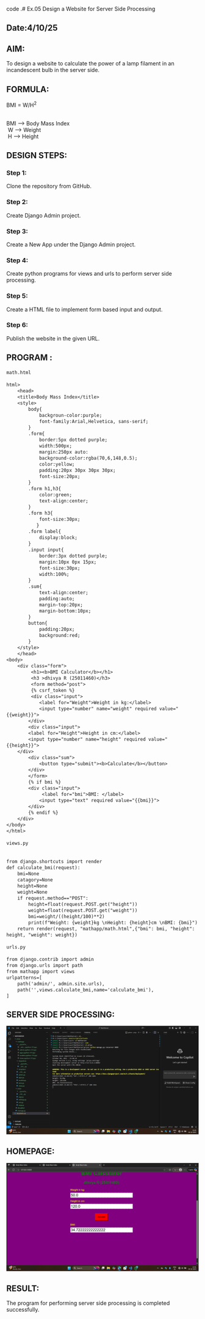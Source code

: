 code .# Ex.05 Design a Website for Server Side Processing
## Date:4/10/25

## AIM:
 To design a website to calculate the power of a lamp filament in an incandescent bulb in the server side. 


## FORMULA:
BMI = W/H<sup>2</sup>


<br> BMI --> Body Mass Index
<br> W --> Weight
<br> H --> Height

## DESIGN STEPS:

### Step 1:
Clone the repository from GitHub.

### Step 2:
Create Django Admin project.

### Step 3:
Create a New App under the Django Admin project.

### Step 4:
Create python programs for views and urls to perform server side processing.

### Step 5:
Create a HTML file to implement form based input and output.

### Step 6:
Publish the website in the given URL.

## PROGRAM :
```
math.html

html>
    <head>
    <title>Body Mass Index</title>
    <style>
        body{
            backgroun-color:purple;
            font-family:Arial,Helvetica, sans-serif;
        }
        .form{
            border:5px dotted purple;
            width:500px;
            margin:250px auto:
            background-color:rgba(70,6,148,0.5);
            color:yellow;
            padding:20px 30px 30px 30px;
            font-size:20px;
        }
        .form h1,h3{
            color:green;
            text-align:center;
        }
        .form h3{
            font-size:30px;
           }
        .form label{
            display:block;
        }
        .input input{
            border:3px dotted purple;
            margin:10px 0px 15px;
            font-size:30px;
            width:100%;        
        }
        .sum{
            text-align:center;
            padding:auto;
            margin-top:20px;
            margin-bottom:10px;
        }
        button{
            padding:20px;
            background:red;
        }
    </style>
    </head>
<body>
    <div class="form">
         <h1><b>BMI Calculator</b></h1>
         <h3 >dhivya R (25011460)</h3>
         <form method="post">
         {% csrf_token %}
         <div class="input">
            <label for="Weight">Weight in kg:</label>
            <input type="number" name="weight" required value="{{weight}}">
        </div>
        <div class="input">
        <label for="Height">Height in cm:</label>
        <input type="number" name="height" required value="{{height}}">
    </div>
        <div class="sum">
            <button type="submit"><b>Calculate</b></button>
        </div>
        </form>
        {% if bmi %}
        <div class="input">
             <label for="bmi">BMI: </label>
            <input type="text" required value="{{bmi}}">
        </div>
        {% endif %}
    </div>
</body>
</html>

views.py


from django.shortcuts import render
def calculate_bmi(request):
    bmi=None
    catagory=None
    height=None
    weight=None
    if request.method=="POST":
        height=float(request.POST.get("height"))
        weight=float(request.POST.get("weight"))
        bmi=weight/((height/100)**2)
        print(f"Weight: {weight}kg \nHeight: {height}cm \nBMI: {bmi}")
    return render(request, "mathapp/math.html",{"bmi": bmi, "height": height, "weight": weight})

urls.py

from django.contrib import admin
from django.urls import path
from mathapp import views
urlpatterns=[
    path('admin/', admin.site.urls),
    path('',views.calculate_bmi,name='calculate_bmi'),
]

```
## SERVER SIDE PROCESSING:
![alt text](<Screenshot (20).png>)

## HOMEPAGE:
![alt text](<Screenshot (19).png>)

## RESULT:
The program for performing server side processing is completed successfully.
